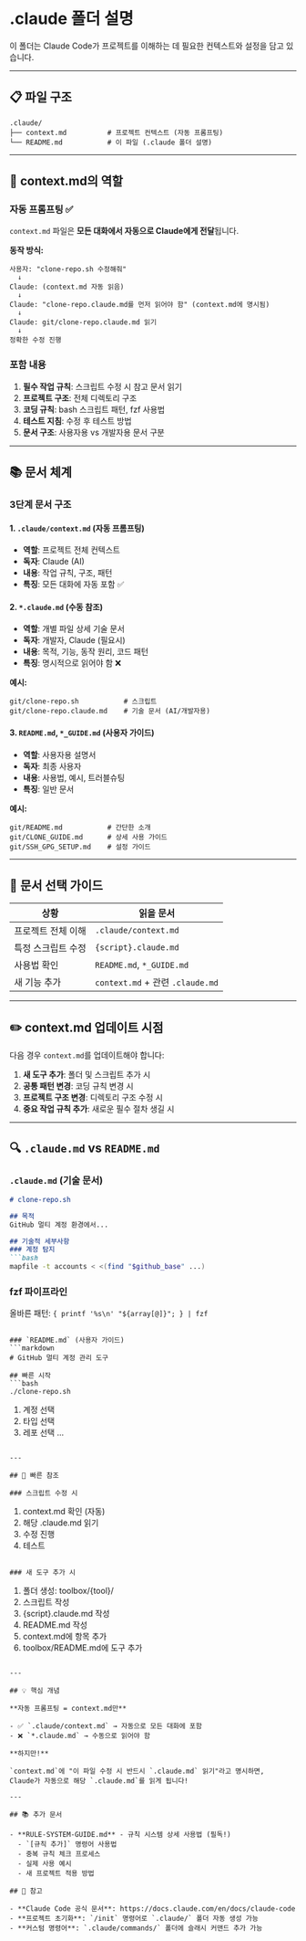 # .claude 폴더 설명

이 폴더는 Claude Code가 프로젝트를 이해하는 데 필요한 컨텍스트와 설정을 담고 있습니다.

---

## 📋 파일 구조

```
.claude/
├── context.md          # 프로젝트 컨텍스트 (자동 프롬프팅)
└── README.md           # 이 파일 (.claude 폴더 설명)
```

---

## 🔄 context.md의 역할

### 자동 프롬프팅 ✅

`context.md` 파일은 **모든 대화에서 자동으로 Claude에게 전달**됩니다.

**동작 방식:**
```
사용자: "clone-repo.sh 수정해줘"
  ↓
Claude: (context.md 자동 읽음)
  ↓
Claude: "clone-repo.claude.md를 먼저 읽어야 함" (context.md에 명시됨)
  ↓
Claude: git/clone-repo.claude.md 읽기
  ↓
정확한 수정 진행
```

### 포함 내용

1. **필수 작업 규칙**: 스크립트 수정 시 참고 문서 읽기
2. **프로젝트 구조**: 전체 디렉토리 구조
3. **코딩 규칙**: bash 스크립트 패턴, fzf 사용법
4. **테스트 지침**: 수정 후 테스트 방법
5. **문서 구조**: 사용자용 vs 개발자용 문서 구분

---

## 📚 문서 체계

### 3단계 문서 구조

#### 1. `.claude/context.md` (자동 프롬프팅)
- **역할**: 프로젝트 전체 컨텍스트
- **독자**: Claude (AI)
- **내용**: 작업 규칙, 구조, 패턴
- **특징**: 모든 대화에 자동 포함 ✅

#### 2. `*.claude.md` (수동 참조)
- **역할**: 개별 파일 상세 기술 문서
- **독자**: 개발자, Claude (필요시)
- **내용**: 목적, 기능, 동작 원리, 코드 패턴
- **특징**: 명시적으로 읽어야 함 ❌

**예시:**
```
git/clone-repo.sh           # 스크립트
git/clone-repo.claude.md    # 기술 문서 (AI/개발자용)
```

#### 3. `README.md`, `*_GUIDE.md` (사용자 가이드)
- **역할**: 사용자용 설명서
- **독자**: 최종 사용자
- **내용**: 사용법, 예시, 트러블슈팅
- **특징**: 일반 문서

**예시:**
```
git/README.md           # 간단한 소개
git/CLONE_GUIDE.md      # 상세 사용 가이드
git/SSH_GPG_SETUP.md    # 설정 가이드
```

---

## 🎯 문서 선택 가이드

| 상황 | 읽을 문서 |
|------|-----------|
| 프로젝트 전체 이해 | `.claude/context.md` |
| 특정 스크립트 수정 | `{script}.claude.md` |
| 사용법 확인 | `README.md`, `*_GUIDE.md` |
| 새 기능 추가 | `context.md` + 관련 `.claude.md` |

---

## ✏️ context.md 업데이트 시점

다음 경우 `context.md`를 업데이트해야 합니다:

1. **새 도구 추가**: 폴더 및 스크립트 추가 시
2. **공통 패턴 변경**: 코딩 규칙 변경 시
3. **프로젝트 구조 변경**: 디렉토리 구조 수정 시
4. **중요 작업 규칙 추가**: 새로운 필수 절차 생길 시

---

## 🔍 `.claude.md` vs `README.md`

### `.claude.md` (기술 문서)
```markdown
# clone-repo.sh

## 목적
GitHub 멀티 계정 환경에서...

## 기술적 세부사항
### 계정 탐지
```bash
mapfile -t accounts < <(find "$github_base" ...)
```

### fzf 파이프라인
올바른 패턴: `{ printf '%s\n' "${array[@]}"; } | fzf`
```

### `README.md` (사용자 가이드)
```markdown
# GitHub 멀티 계정 관리 도구

## 빠른 시작
```bash
./clone-repo.sh
```

1. 계정 선택
2. 타입 선택
3. 레포 선택
...
```

---

## 🚀 빠른 참조

### 스크립트 수정 시
```
1. context.md 확인 (자동)
2. 해당 .claude.md 읽기
3. 수정 진행
4. 테스트
```

### 새 도구 추가 시
```
1. 폴더 생성: toolbox/{tool}/
2. 스크립트 작성
3. {script}.claude.md 작성
4. README.md 작성
5. context.md에 항목 추가
6. toolbox/README.md에 도구 추가
```

---

## 💡 핵심 개념

**자동 프롬프팅 = context.md만**

- ✅ `.claude/context.md` → 자동으로 모든 대화에 포함
- ❌ `*.claude.md` → 수동으로 읽어야 함

**하지만!**

`context.md`에 "이 파일 수정 시 반드시 `.claude.md` 읽기"라고 명시하면,
Claude가 자동으로 해당 `.claude.md`를 읽게 됩니다!

---

## 📚 추가 문서

- **RULE-SYSTEM-GUIDE.md** - 규칙 시스템 상세 사용법 (필독!)
  - `[규칙 추가]` 명령어 사용법
  - 중복 규칙 체크 프로세스
  - 실제 사용 예시
  - 새 프로젝트 적용 방법

## 📌 참고

- **Claude Code 공식 문서**: https://docs.claude.com/en/docs/claude-code
- **프로젝트 초기화**: `/init` 명령어로 `.claude/` 폴더 자동 생성 가능
- **커스텀 명령어**: `.claude/commands/` 폴더에 슬래시 커맨드 추가 가능
